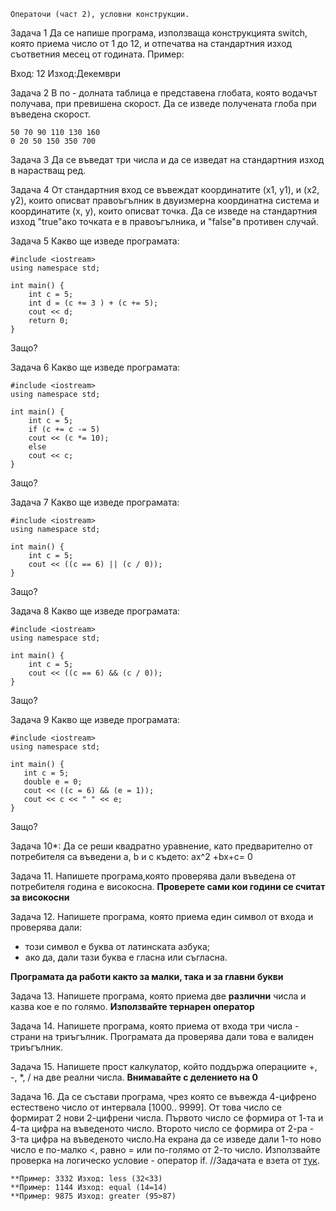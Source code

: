 ```
Операточи (част 2), условни конструкции.
```
Задача 1
Да се напише програма, използваща конструкцията switch, която приема число от
1 до 12, и отпечатва на стандартния изход съответния месец от годината.
Пример:

Вход: 12
Изход:Декември

Задача 2
В по - долната таблица е представена глобата, която водачът получава, при
превишена скорост. Да се изведе получената глоба при въведена скорост.

```
50 70 90 110 130 160
0 20 50 150 350 700
```
Задача 3
Да се въведат три числа и да се изведат на стандартния изход в нарастващ ред.

Задача 4
От стандартния вход се въвеждат координатите (x1, y1), и (x2, y2), които описват
правоъгълник в двуизмерна координатна система и координатите (x, y), които
описват точка. Да се изведе на стандартния изход "true"ако точката е в
правоъгълника, и "false"в противен случай.

Задача 5
Какво ще изведе програмата:

```
#include <iostream>
using namespace std;

int main() {
    int c = 5;
    int d = (c += 3 ) + (c += 5);
    cout << d;
    return 0;
}
```
Защо?

Задача 6
Какво ще изведе програмата:

```
#include <iostream>
using namespace std;

int main() {
    int c = 5;
    if (c += c -= 5)
    cout << (c *= 10);
    else
    cout << c;
}
```
Защо?

Задача 7
Какво ще изведе програмата:

```
#include <iostream>
using namespace std;

int main() {
    int c = 5;
    cout << ((c == 6) || (c / 0));
}
```
Защо?

Задача 8
Какво ще изведе програмата:

```
#include <iostream>
using namespace std;

int main() {
    int c = 5;
    cout << ((c == 6) && (c / 0));
}
```
Защо?

Задача 9
Какво ще изведе програмата:


```
#include <iostream>
using namespace std;

int main() {
   int c = 5;
   double e = 0;
   cout << ((c = 6) && (e = 1));
   cout << c << " " << e;
}
```
Защо?

Задача 10*:
Да се реши квадратно уравнение, като предварително от потребителя са въведени
	a, b и с където:
	ax^2 +bx+c= 0

Задача 11. Напишете програма,която проверява дали въведена от потребителя година е високосна.
   **Проверете сами кои години се считат за високосни**

Задача 12. Напишете програма, която приема един символ от входа и проверява дали:

* този символ е буква от латинската азбука;
* ако да, дали тази буква е гласна или съгласна.

**Програмата да работи както за малки, така и за главни букви**

Задача 13. Напишете програма, която приема две **различни** числа и казва кое е по голямо.
   **Използвайте тернарен оператор**

Задача 14. Напишете програма, която приема от входа три числа - страни на триъгълник.
   Програмата да проверява дали това е валиден триъгълник.

Задача 15. Напишете прост калкулатор, който поддържа операциите +, -, *, / на две реални числа.
   **Внимавайте с делението на 0**

Задача 16. Да се състави програма, чрез която се въвежда 4-цифренo естествено число от интервала [1000.. 9999].
   От това число се формират 2 нови 2-цифрени числа. Първото число се формира от 1-та и 4-та цифра на въведеното
   число. Второто число се формира от 2-рa - 3-та цифра на въведеното число.На екрана да се изведе дали
   1-то ново число e по-малко <, равно = или по-голямо от 2-то число.
   Използвайте проверка на логическо условие - оператор if.
   //Задачата е взета от [тук](http://1001zadachi.com/оператор_if_сравняване_числа.html).
    
    **Пример: 3332 Изход: less (32<33)
    **Пример: 1144 Изход: equal (14=14)
    **Пример: 9875 Изход: greater (95>87)
